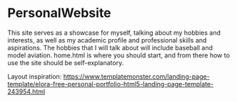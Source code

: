 # PersonalWebsite

This site serves as a showcase for myself, talking about my hobbies and interests, as well as my academic profile and professional skills and aspirations.
The hobbies that I will talk about will include baseball and model aviation. home.html is where you should start, and from there how to use the site should
be self-explanatory.

Layout inspiration: https://www.templatemonster.com/landing-page-template/elora-free-personal-portfolio-html5-landing-page-template-243954.html